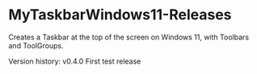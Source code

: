 # MyTaskbarWindows11-Releases
Creates a Taskbar at the top of the screen on Windows 11, with Toolbars and ToolGroups.

Version history:
v0.4.0 First test release

